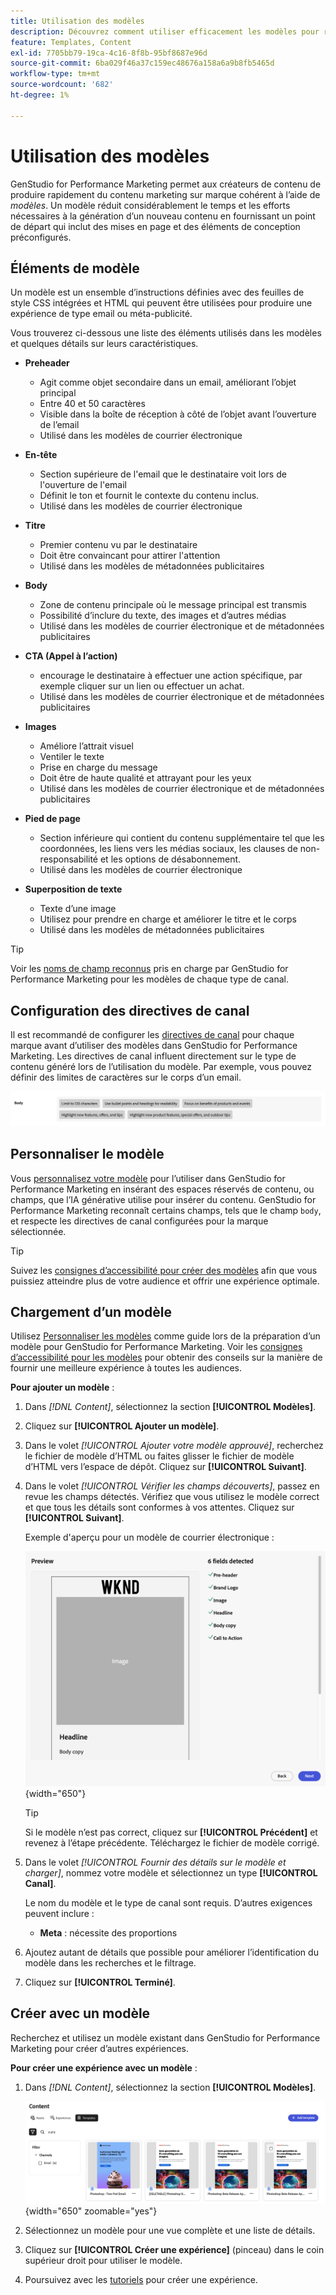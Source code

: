 ```yaml
---
title: Utilisation des modèles
description: Découvrez comment utiliser efficacement les modèles pour rationaliser votre processus de création dans Adobe GenStudio for Performance Marketing.
feature: Templates, Content
exl-id: 7705bb79-19ca-4c16-8f8b-95bf8687e96d
source-git-commit: 6ba029f46a37c159ec48676a158a6a9b8fb5465d
workflow-type: tm+mt
source-wordcount: '682'
ht-degree: 1%

---
```


# Utilisation des modèles

GenStudio for Performance Marketing permet aux créateurs de contenu de produire rapidement du contenu marketing sur marque cohérent à l’aide de _modèles_. Un modèle réduit considérablement le temps et les efforts nécessaires à la génération d’un nouveau contenu en fournissant un point de départ qui inclut des mises en page et des éléments de conception préconfigurés.

## Éléments de modèle

Un modèle est un ensemble d’instructions définies avec des feuilles de style CSS intégrées et HTML qui peuvent être utilisées pour produire une expérience de type email ou méta-publicité.

Vous trouverez ci-dessous une liste des éléments utilisés dans les modèles et quelques détails sur leurs caractéristiques.

- **Preheader**

   - Agit comme objet secondaire dans un email, améliorant l’objet principal
   - Entre 40 et 50 caractères
   - Visible dans la boîte de réception à côté de l’objet avant l’ouverture de l’email
   - Utilisé dans les modèles de courrier électronique

- **En-tête**

   - Section supérieure de l&#39;email que le destinataire voit lors de l&#39;ouverture de l&#39;email
   - Définit le ton et fournit le contexte du contenu inclus.
   - Utilisé dans les modèles de courrier électronique

- **Titre**

   - Premier contenu vu par le destinataire
   - Doit être convaincant pour attirer l&#39;attention
   - Utilisé dans les modèles de métadonnées publicitaires

- **Body**

   - Zone de contenu principale où le message principal est transmis
   - Possibilité d’inclure du texte, des images et d’autres médias
   - Utilisé dans les modèles de courrier électronique et de métadonnées publicitaires

- **CTA (Appel à l’action)**

   - encourage le destinataire à effectuer une action spécifique, par exemple cliquer sur un lien ou effectuer un achat.
   - Utilisé dans les modèles de courrier électronique et de métadonnées publicitaires

- **Images**

   - Améliore l’attrait visuel
   - Ventiler le texte
   - Prise en charge du message
   - Doit être de haute qualité et attrayant pour les yeux
   - Utilisé dans les modèles de courrier électronique et de métadonnées publicitaires

- **Pied de page**

   - Section inférieure qui contient du contenu supplémentaire tel que les coordonnées, les liens vers les médias sociaux, les clauses de non-responsabilité et les options de désabonnement.
   - Utilisé dans les modèles de courrier électronique

- **Superposition de texte**

   - Texte d’une image
   - Utilisez pour prendre en charge et améliorer le titre et le corps
   - Utilisé dans les modèles de métadonnées publicitaires

>[!TIP]
>
>Voir les [noms de champ reconnus](customize-template.md#recognized-field-names) pris en charge par GenStudio for Performance Marketing pour les modèles de chaque type de canal.

## Configuration des directives de canal

Il est recommandé de configurer les [directives de canal](../guidelines/brands.md#channel-guidelines) pour chaque marque avant d’utiliser des modèles dans GenStudio for Performance Marketing. Les directives de canal influent directement sur le type de contenu généré lors de l’utilisation du modèle. Par exemple, vous pouvez définir des limites de caractères sur le corps d’un email.

![Spécifications du corps](/help/assets/channel-email-body.png)

## Personnaliser le modèle

Vous [personnalisez votre modèle](customize-template.md) pour l’utiliser dans GenStudio for Performance Marketing en insérant des espaces réservés de contenu, ou champs, que l’IA générative utilise pour insérer du contenu. GenStudio for Performance Marketing reconnaît certains champs, tels que le champ `body`, et respecte les directives de canal configurées pour la marque sélectionnée.

>[!TIP]
>
>Suivez les [consignes d’accessibilité pour créer des modèles](accessibility-for-templates.md) afin que vous puissiez atteindre plus de votre audience et offrir une expérience optimale.

## Chargement d’un modèle

Utilisez [Personnaliser les modèles](customize-template.md) comme guide lors de la préparation d’un modèle pour GenStudio for Performance Marketing. Voir les [consignes d’accessibilité pour les modèles](accessibility-for-templates.md) pour obtenir des conseils sur la manière de fournir une meilleure expérience à toutes les audiences.

**Pour ajouter un modèle** :

1. Dans _[!DNL Content]_, sélectionnez la section **[!UICONTROL Modèles]**.

1. Cliquez sur **[!UICONTROL Ajouter un modèle]**.

1. Dans le volet _[!UICONTROL Ajouter votre modèle approuvé]_, recherchez le fichier de modèle d’HTML ou faites glisser le fichier de modèle d’HTML vers l’espace de dépôt. Cliquez sur **[!UICONTROL Suivant]**.

1. Dans le volet _[!UICONTROL Vérifier les champs découverts]_, passez en revue les champs détectés. Vérifiez que vous utilisez le modèle correct et que tous les détails sont conformes à vos attentes. Cliquez sur **[!UICONTROL Suivant]**.

   Exemple d&#39;aperçu pour un modèle de courrier électronique :

   ![Champs d’aperçu détectés](../../assets/template-detected-fields.png){width="650"}

   >[!TIP]
   >
   >Si le modèle n’est pas correct, cliquez sur **[!UICONTROL Précédent]** et revenez à l’étape précédente. Téléchargez le fichier de modèle corrigé.

1. Dans le volet _[!UICONTROL Fournir des détails sur le modèle et charger]_, nommez votre modèle et sélectionnez un type **[!UICONTROL Canal]**.

   Le nom du modèle et le type de canal sont requis. D’autres exigences peuvent inclure :

   - **Meta** : nécessite des proportions
   <!-- - **Display ads**: requires Dimensions -->

1. Ajoutez autant de détails que possible pour améliorer l’identification du modèle dans les recherches et le filtrage.

1. Cliquez sur **[!UICONTROL Terminé]**.

## Créer avec un modèle

Recherchez et utilisez un modèle existant dans GenStudio for Performance Marketing pour créer d’autres expériences.

**Pour créer une expérience avec un modèle** :

1. Dans _[!DNL Content]_, sélectionnez la section **[!UICONTROL Modèles]**.

   ![Liste de modèles de contenu](../../assets/content-templates.png){width="650" zoomable="yes"}

1. Sélectionnez un modèle pour une vue complète et une liste de détails.

1. Cliquez sur **[!UICONTROL Créer une expérience]** (pinceau) dans le coin supérieur droit pour utiliser le modèle.

1. Poursuivez avec les [tutoriels](/help/tutorials/tutorials.md) pour créer une expérience.
